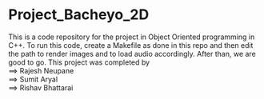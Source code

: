 # Project_Bacheyo_2D
This is a code repository for the project in Object Oriented programming in C++.
To run this code, create a Makefile as done in this repo and then edit the path to render images and to load audio accordingly. After than, we are good to go.
This project was completed by </br>
==> Rajesh Neupane </br>
==> Sumit Aryal </br>
==> Rishav Bhattarai </br>
